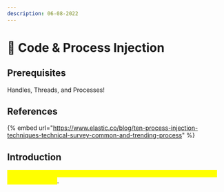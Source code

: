 ```yaml
---
description: 06-08-2022
---
```


# 💉 Code & Process Injection

## Prerequisites

Handles, Threads, and Processes!

## References

{% embed url="https://www.elastic.co/blog/ten-process-injection-techniques-technical-survey-common-and-trending-process" %}

## Introduction

<mark style="color:yellow;">Process injection is a generalized evasion technique that uses a multitude of different TTP's</mark>.
